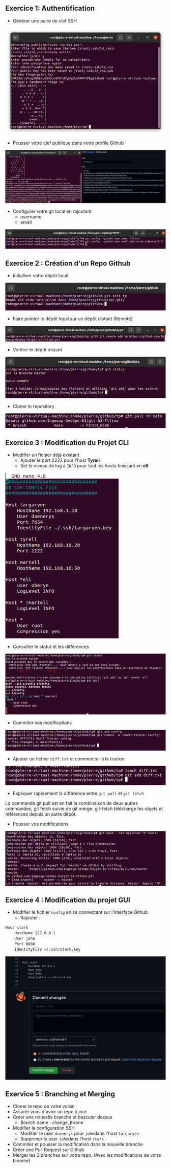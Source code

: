 
## Exercice 1: Authentification

- Générer une paire de clef SSH

![ssh](https://github.com/Ingesup-DevOps-B3/git-b3-Filtox/blob/main/images/ssh.png)

- Pousser votre clef publique dans votre profile Github

![ssh_push](https://github.com/Ingesup-DevOps-B3/git-b3-Filtox/blob/main/images/push_cle.png)

- Configurer votre git local en rajoutant
  - username
  - email

![config](https://github.com/Ingesup-DevOps-B3/git-b3-Filtox/blob/main/images/git_config.png)

## Exercice 2 : Création d'un Repo Github

- Initialiser votre dépôt local

![init](https://github.com/Ingesup-DevOps-B3/git-b3-Filtox/blob/main/images/init.png)

- Faire pointer le dépôt local sur un dépôt distant (Remote)

![remote](https://github.com/Ingesup-DevOps-B3/git-b3-Filtox/blob/main/images/remote.png)

- Vérifier le dépôt distant

![status](https://github.com/Ingesup-DevOps-B3/git-b3-Filtox/blob/main/images/status.png)

- Cloner le repository

![pull](https://github.com/Ingesup-DevOps-B3/git-b3-Filtox/blob/main/images/pull.png)

## Exercice 3 : Modification du Projet CLI

- Modifier un fichier déjà existant
  - Ajouter le port 2222 pour l'host **Tyrell**
  - Set le niveau de log à `INFO` pour tout les hosts finissant en **ell**

![modif](https://github.com/Ingesup-DevOps-B3/git-b3-Filtox/blob/main/images/modif.png)

- Consulter le statut et les différences

![diff](https://github.com/Ingesup-DevOps-B3/git-b3-Filtox/blob/main/images/diff_status.png)

- Commiter vos modifications

![commit](https://github.com/Ingesup-DevOps-B3/git-b3-Filtox/blob/main/images/commit.png)

- Ajouter un fichier `diff.txt` et commencer à le tracker

![diff_txt](https://github.com/Ingesup-DevOps-B3/git-b3-Filtox/blob/main/images/difftxt.png)

  - Expliquer rapidement la différence entre `git pull` et `git fetch`

La commande git pull est en fait la combinaison de deux autres commandes, git fetch suivie de git merge. git-fetch télécharge les objets et références depuis un autre dépôt.

- Pousser vos modifications

![push](https://github.com/Ingesup-DevOps-B3/git-b3-Filtox/blob/main/images/push.png)

## Exercice 4 : Modification du projet GUI

- Modifier le fichier `config` en se connectant sur l'interface Github
  - Rajouter :
```sh
Host stark
    HostName 127.0.0.1
    User john
    Port 6666
    IdentityFile ~/.ssh/stark.key
```

![host](https://github.com/Ingesup-DevOps-B3/git-b3-Filtox/blob/main/images/host.png)

## Exervice 5 : Branching et Merging

- Cloner le repo de votre voisin
- Assurer vous d'avoir un repo à jour
- Créer une nouvelle branche et basculer dessus
  - Branch name : change_throne 
- Modifier la configuration SSH 
  -  Modifier le user `daenerys` pour `john`dans l'host `targaryen`
  -  Supprimer le user `john`dans l'host `stark`
-  Commiter et pousser la modification dans la nouvelle branche
-  Créer une Pull Request sur Github
-  Merger les 2 branches sur votre repo. (Avec les modifications de votre binome)
